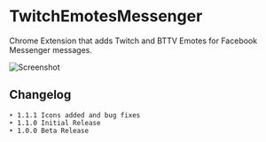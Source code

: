 # TwitchEmotesMessenger
Chrome Extension that adds Twitch and BTTV Emotes for Facebook Messenger messages.

![Screenshot](/../master/Screenshot.png)

## Changelog
```
‣ 1.1.1 Icons added and bug fixes
‣ 1.1.0 Initial Release
‣ 1.0.0 Beta Release
```
